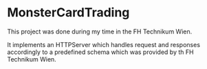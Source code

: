 # MonsterCardTrading

This project was done during my time in the FH Technikum Wien. 

It implements an HTTPServer which handles request and responses accordingly to a predefined schema which was provided by th FH Technikum Wien. 


